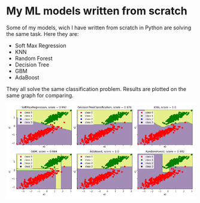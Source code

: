 # My ML models written from scratch

Some of my models, wich I have written from scratch in Python are solving the same task.
Here they are:

- Soft Max Regression
- KNN
- Random Forest
- Decision Tree
- GBM
- AdaBoost

They all solve the same classification problem. Results are plotted on the same graph for comparing.

![all models](all_models.png)
